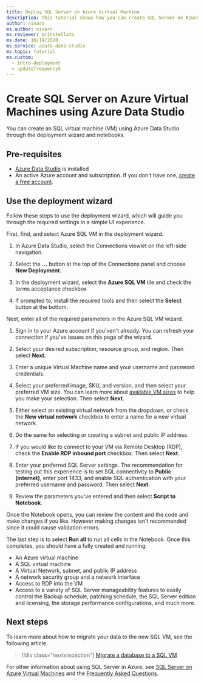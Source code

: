```yaml
---
title: Deploy SQL Server on Azure Virtual Machine
description: This tutorial shows how you can create SQL Server on Azure Virtual Machines
author: ninarn
ms.author: ninarn
ms.reviewer: erinstellato
ms.date: 10/14/2020
ms.service: azure-data-studio
ms.topic: tutorial
ms.custom:
  - intro-deployment
  - updatefrequency5
---
```


# Create SQL Server on Azure Virtual Machines using Azure Data Studio

You can create an SQL virtual machine (VM) using Azure Data Studio through the deployment wizard and notebooks.

## Pre-requisites

- [Azure Data Studio](download-azure-data-studio.md) is installed
- An active Azure account and subscription. If you don't have one, [create a free account](https://azure.microsoft.com/free/).

## Use the deployment wizard

Follow these steps to use the deployment wizard, which will guide you through the required settings in a simple UI experience.

First, find, and select Azure SQL VM in the deployment wizard.

1. In Azure Data Studio, select the Connections viewlet on the left-side navigation.

2. Select the **...** button at the top of the Connections panel and choose **New Deployment.**

3. In the deployment wizard, select the **Azure SQL VM** tile and check the terms acceptance checkbox

4. If prompted to, install the required tools and then select the **Select** button at the bottom.

Next, enter all of the required parameters in the Azure SQL VM wizard.

1. Sign in to your Azure account if you'ven't already. You can refresh your connection if you've issues on this page of the wizard.

2. Select your desired subscription, resource group, and region. Then select **Next**.

3. Enter a unique Virtual Machine name and your username and password credentials.

4. Select your preferred image, SKU, and version, and then select your preferred VM size. You can learn more about [available VM sizes](/azure/virtual-machines/sizes) to help you make your selection. Then select **Next**.

5. Either select an existing virtual network from the dropdown, or check the **New virtual network** checkbox to enter a name for a new virtual network.

6. Do the same for selecting or creating a subnet and public IP address.

7. If you would like to connect to your VM via Remote Desktop (RDP), check the **Enable RDP inbound port** checkbox. Then select **Next**.

8. Enter your preferred SQL Server settings. The recommendation for testing out this experience is to set SQL connectivity to **Public (internet)**, enter port 1433, and enable SQL authentication with your preferred username and password. Then select **Next**.

9. Review the parameters you've entered and then select **Script to Notebook**.

Once the Notebook opens, you can review the content and the code and make changes if you like. However making changes isn't recommended since it could cause validation errors.

The last step is to select **Run all** to run all cells in the Notebook. Once this completes, you should have a fully created and running:

- An Azure virtual machine
- A SQL virtual machine
- A Virtual Network, subnet, and public IP address
- A network security group and a network interface
- Access to RDP into the VM
- Access to a variety of SQL Server manageability features to easily control the Backup schedule, patching schedule, the SQL Server edition and licensing, the storage performance configurations, and much more.

## Next steps

To learn more about how to migrate your data to the new SQL VM, see the following article.

> [!div class="nextstepaction"]
> [Migrate a database to a SQL VM](/azure/azure-sql/virtual-machines/windows/migrate-to-vm-from-sql-server)

For other information about using SQL Server in Azure, see [SQL Server on Azure Virtual Machines](/azure/azure-sql/virtual-machines/windows/sql-server-on-azure-vm-iaas-what-is-overview) and the [Frequently Asked Questions](/azure/azure-sql/virtual-machines/windows/frequently-asked-questions-faq).
